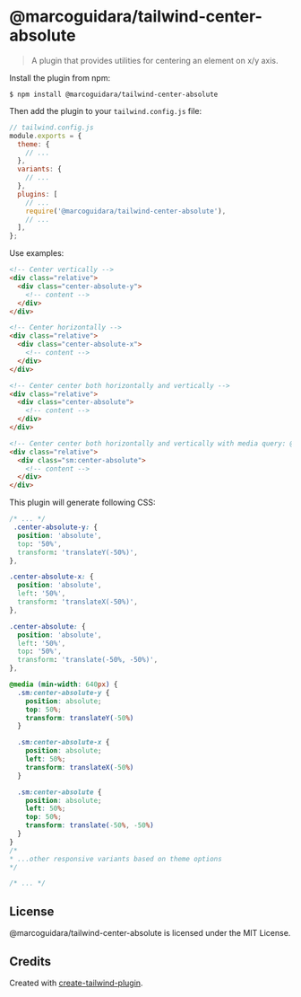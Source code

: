 # @marcoguidara/tailwind-center-absolute

> A plugin that provides utilities for centering an element on x/y axis.

Install the plugin from npm:

```
$ npm install @marcoguidara/tailwind-center-absolute
```

Then add the plugin to your `tailwind.config.js` file:

```js
// tailwind.config.js
module.exports = {
  theme: {
    // ...
  },
  variants: {
    // ...
  },
  plugins: [
    // ...
    require('@marcoguidara/tailwind-center-absolute'),
    // ...
  ],
};
```

Use examples:

```html
<!-- Center vertically -->
<div class="relative">
  <div class="center-absolute-y">
    <!-- content -->
  </div>
</div>

<!-- Center horizontally -->
<div class="relative">
  <div class="center-absolute-x">
    <!-- content -->
  </div>
</div>

<!-- Center center both horizontally and vertically -->
<div class="relative">
  <div class="center-absolute">
    <!-- content -->
  </div>
</div>

<!-- Center center both horizontally and vertically with media query: @media (min-width: 640px)-->
<div class="relative">
  <div class="sm:center-absolute">
    <!-- content -->
  </div>
</div>
```

This plugin will generate following CSS:

```css
/* ... */
 .center-absolute-y: {
  position: 'absolute',
  top: '50%',
  transform: 'translateY(-50%)',
},

.center-absolute-x: {
  position: 'absolute',
  left: '50%',
  transform: 'translateX(-50%)',
},

.center-absolute: {
  position: 'absolute',
  left: '50%',
  top: '50%',
  transform: 'translate(-50%, -50%)',
},

@media (min-width: 640px) {
  .sm:center-absolute-y {
    position: absolute;
    top: 50%;
    transform: translateY(-50%)
  }

  .sm:center-absolute-x {
    position: absolute;
    left: 50%;
    transform: translateX(-50%)
  }

  .sm:center-absolute {
    position: absolute;
    left: 50%;
    top: 50%;
    transform: translate(-50%, -50%)
  }
}
/* 
* ...other responsive variants based on theme options
*/

/* ... */
```

## License

@marcoguidara/tailwind-center-absolute is licensed under the MIT License.

## Credits

Created with [create-tailwind-plugin](https://github.com/Landish/create-tailwind-plugin).
